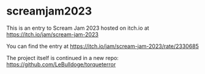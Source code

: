 # screamjam2023

This is an entry to Scream Jam 2023 hosted on itch.io at https://itch.io/jam/scream-jam-2023

You can find the entry at https://itch.io/jam/scream-jam-2023/rate/2330685

The project itself is continued in a new repo: https://github.com/LeBulldoge/torqueterror
